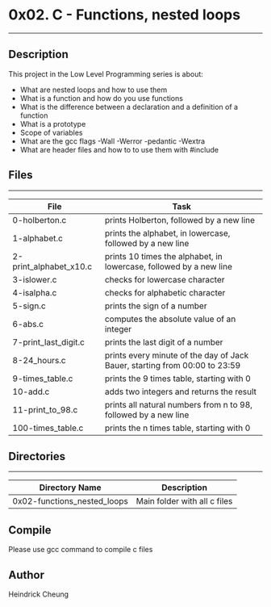 # 0x02. C - Functions, nested loops
---
## Description

This project in the Low Level Programming series is about:
* What are nested loops and how to use them
* What is a function and how do you use functions
* What is the difference between a declaration and a definition of a function
* What is a prototype
* Scope of variables
* What are the gcc flags -Wall -Werror -pedantic -Wextra
* What are header files and how to to use them with #include

## Files
---
File|Task
---|---
0-holberton.c | prints Holberton, followed by a new line
1-alphabet.c | prints the alphabet, in lowercase, followed by a new line
2-print_alphabet_x10.c | prints 10 times the alphabet, in lowercase, followed by a new line
3-islower.c | checks for lowercase character
4-isalpha.c | checks for alphabetic character
5-sign.c | prints the sign of a number
6-abs.c |  computes the absolute value of an integer
7-print_last_digit.c | prints the last digit of a number
8-24_hours.c | prints every minute of the day of Jack Bauer, starting from 00:00 to 23:59
9-times_table.c | prints the 9 times table, starting with 0
10-add.c | adds two integers and returns the result
11-print_to_98.c |  prints all natural numbers from n to 98, followed by a new line
100-times_table.c | prints the n times table, starting with 0

## Directories
---
Directory Name | Description
---|---
0x02-functions_nested_loops | Main folder with all c files

## Compile
Please use gcc command to compile c files

## Author
Heindrick Cheung
